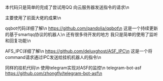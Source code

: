 本代码只是简单的完成了尝试用QQ 向云服务器发送指令的请求\n

主要使用了前面大佬的成果\n

qqbot代码详细了解\n
https://github.com/pandolia/qqbot\n
这是一个持续更新的基于smartqq协议的机器人\n
还有很多待开发的地方 我只是简单的使用了监听和回复功能\n


AFS_IPC详细了解\n
https://github.com/deluxghost/ASF_IPC\n
这是一个将command请求通过IPC发送给挂机机器人的指令\n



同样的挂机代码\n
使用telegram实现对ASF的监控\n
telegram-bot-asf
https://github.com/zhongfly/telegram-bot-asf\n
